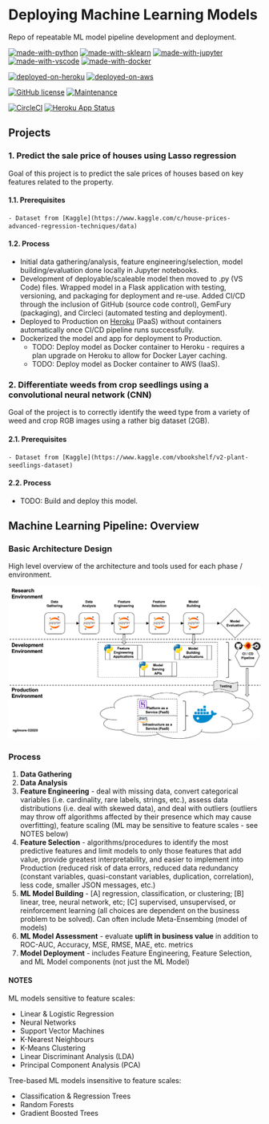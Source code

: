 # Deploying Machine Learning Models

Repo of repeatable ML model pipeline development and deployment.

[![made-with-python](https://img.shields.io/badge/Built%20with-Python-1f425f.svg)](https://www.python.org/)
[![made-with-sklearn](https://img.shields.io/badge/Built%20with-sklearn-1f425f.svg)](https://www.python.org/)
[![made-with-jupyter](https://img.shields.io/badge/Built%20with-Jupyter-1f425f.svg)](https://www.python.org/)
[![made-with-vscode](https://img.shields.io/badge/Built%20with-VS%20Code-1f425f.svg)](https://www.python.org/)
[![made-with-docker](https://img.shields.io/badge/Built%20with-Docker-1f425f.svg)](https://www.python.org/)

[![deployed-on-heroku](https://img.shields.io/badge/Deployed%20on-Heroku-1f425f.svg)](https://www.python.org/)
[![deployed-on-aws](https://img.shields.io/badge/Deployed%20on-AWS-1f425f.svg)](https://www.python.org/)

[![GitHub license](https://img.shields.io/github/license/Naereen/StrapDown.js.svg)](https://github.com/Naereen/StrapDown.js/blob/master/LICENSE)
[![Maintenance](https://img.shields.io/badge/Maintained%3F-yes-green.svg)](https://GitHub.com/Naereen/StrapDown.js/graphs/commit-activity)

[![CircleCI](https://circleci.com/gh/ngilmore/ml_model_deployment.svg?style=svg)](https://circleci.com/gh/ngilmore/ml_model_deployment)
[![Heroku App Status](https://heroku-shields.herokuapp.com/lasso-reg-model)](https://lasso-reg-model.herokuapp.com/version)

## Projects

### 1. Predict the sale price of houses using Lasso regression

Goal of this project is to predict the sale prices of houses based on key features related to the property.

#### 1.1. Prerequisites

```{}
- Dataset from [Kaggle](https://www.kaggle.com/c/house-prices-advanced-regression-techniques/data)
```

#### 1.2. Process

- Initial data gathering/analysis, feature engineering/selection, model building/evaluation done locally in Jupyter notebooks.
- Development of deployable/scaleable model then moved to .py (VS Code) files. Wrapped model in a Flask application with testing, versioning, and packaging for deployment and re-use. Added CI/CD through the inclusion of GitHub (source code control), GemFury (packaging), and Circleci (automated testing and deployment).
- Deployed to Production on [Heroku](https://lasso-reg-model.herokuapp.com/version) (PaaS) without containers automatically once CI/CD pipeline runs successfully.
- Dockerized the model and app for deployment to Production.
  - TODO: Deploy model as Docker container to Heroku - requires a plan upgrade on Heroku to allow for Docker Layer caching.
  - TODO: Deploy model as Docker container to AWS (IaaS).
  
### 2. Differentiate weeds from crop seedlings using a convolutional neural network (CNN)

Goal of the project is to correctly identify the weed type from a variety of weed and crop RGB images using a rather big dataset (2GB).

#### 2.1. Prerequisites

```{}
- Dataset from [Kaggle](https://www.kaggle.com/vbookshelf/v2-plant-seedlings-dataset)
```

#### 2.2. Process

- TODO: Build and deploy this model.

## Machine Learning Pipeline: Overview

### Basic Architecture Design

High level overview of the architecture and tools used for each phase / environment.

![Basic Architecture Design](/images/basic_architecture.png)

### Process

1. **Data Gathering**
2. **Data Analysis**
3. **Feature Engineering** - deal with missing data, convert categorical variables (i.e. cardinality, rare labels, strings, etc.), assess data distributions (i.e. deal with skewed data), and deal with outliers (outliers may throw off algorithms affected by their presence which may cause overfitting), feature scaling (ML may be sensitive to feature scales - see NOTES below)
4. **Feature Selection** - algorithms/procedures to identify the most predictive features and limit models to only those features that add value, provide greatest interpretability, and easier to implement into Production (reduced risk of data errors, reduced data redundancy (constant variables, quasi-constant variables, duplication, correlation), less code, smaller JSON messages, etc.)
5. **ML Model Building** - [A] regression, classification, or clustering; [B] linear, tree, neural network, etc; [C] supervised, unsupervised, or reinforcement learning (all choices are dependent on the business problem to be solved). Can often include Meta-Ensembing (model of models)
6. **ML Model Assessment** - evaluate **uplift in business value** in addition to ROC-AUC, Accuracy, MSE, RMSE, MAE, etc. metrics
7. **Model Deployment** - includes Feature Engineering, Feature Selection, and ML Model components (not just the ML Model)

#### NOTES

ML models sensitive to feature scales:

- Linear & Logistic Regression
- Neural Networks
- Support Vector Machines
- K-Nearest Neighbours
- K-Means Clustering
- Linear Discriminant Analysis (LDA)
- Principal Component Analysis (PCA)

Tree-based ML models insensitive to feature scales:

- Classification & Regression Trees
- Random Forests
- Gradient Boosted Trees